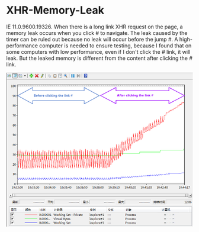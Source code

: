 # XHR-Memory-Leak

IE 11.0.9600.19326. When there is a long link XHR request on the page, a memory leak occurs when you click # to navigate. The leak caused by the timer can be ruled out because no leak will occur before the jump #.
A high-performance computer is needed to ensure testing, because I found that on some computers with low performance, even if I don't click the # link, it will leak. But the leaked memory is different from the content after clicking the # link.

![Screenshots](https://github.com/ChunshengZhao/XHR-Memory-Leak/blob/master/screenshot.png)

